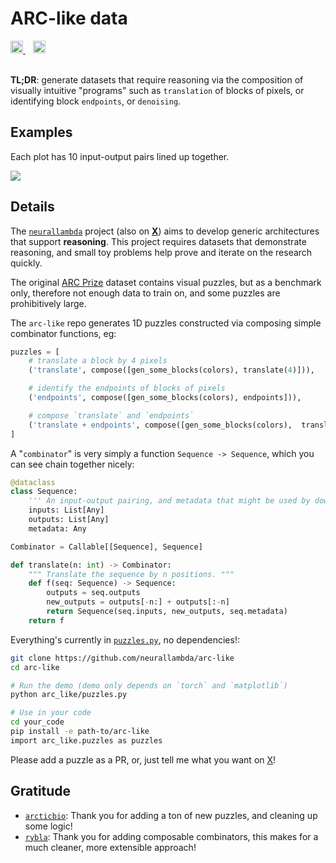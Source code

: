 # ARC-like data
<a href="https://x.com/neurallambda">
  <img src="https://raster.shields.io/badge/follow-@neurallambda-blue.png?logo=x&color=BD2C00&labelColor=474240" alt="Follow on X" height="20">
</a>
&nbsp;&nbsp;
<a href="https://discord.gg/HRrPTQn2Uf">
  <img src="https://raster.shields.io/badge/discord-neurallambda-blue.png?logo=discord&logoColor=ffffff&color=BD2C00&labelColor=474240" alt="Join Discord" height="20">
</a>
</br></br>

**TL;DR**: generate datasets that require reasoning via the composition of visually intuitive "programs" such as `translation` of blocks of pixels, or identifying block `endpoints`, or `denoising`.

## Examples

Each plot has 10 input-output pairs lined up together.

![](./screenshot.png)

## Details

The [`neurallambda`](https://github.com/neurallambda/neurallambda) project (also on [**X**](https://x.com/neurallambda/)) aims to develop generic architectures that support **reasoning**. This project requires datasets that demonstrate reasoning, and small toy problems help prove and iterate on the research quickly.

The original [ARC Prize](https://arcprize.org/) dataset contains visual puzzles, but as a benchmark only, therefore not enough data to train on, and some puzzles are prohibitively large.

The `arc-like` repo generates 1D puzzles constructed via composing simple combinator functions, eg:

```python
puzzles = [
    # translate a block by 4 pixels
    ('translate', compose([gen_some_blocks(colors), translate(4)])),

    # identify the endpoints of blocks of pixels
    ('endpoints', compose([gen_some_blocks(colors), endpoints])),

    # compose `translate` and `endpoints`
    ('translate + endpoints', compose([gen_some_blocks(colors),  translate(4), endpoints]))
]
```

A "`combinator`" is very simply a function `Sequence -> Sequence`, which you can see chain together nicely:

```python
@dataclass
class Sequence:
    ''' An input-output pairing, and metadata that might be used by downstream combinators. '''
    inputs: List[Any]
    outputs: List[Any]
    metadata: Any

Combinator = Callable[[Sequence], Sequence]

def translate(n: int) -> Combinator:
    """ Translate the sequence by n positions. """
    def f(seq: Sequence) -> Sequence:
        outputs = seq.outputs
        new_outputs = outputs[-n:] + outputs[:-n]
        return Sequence(seq.inputs, new_outputs, seq.metadata)
    return f
```

Everything's currently in [`puzzles.py`](./arc_like/puzzles.py), no dependencies!:

```sh
git clone https://github.com/neurallambda/arc-like
cd arc-like

# Run the demo (demo only depends on `torch` and `matplotlib`)
python arc_like/puzzles.py

# Use in your code
cd your_code
pip install -e path-to/arc-like
import arc_like.puzzles as puzzles
```

Please add a puzzle as a PR, or, just tell me what you want on [X](https://x.com/neurallambda/)!


## Gratitude

* [`arcticbio`](https://github.com/arcticbio): Thank you for adding a ton of new puzzles, and cleaning up some logic!
* [`rybla`](https://github.com/rybla): Thank you for adding composable combinators, this makes for a much cleaner, more extensible approach!
